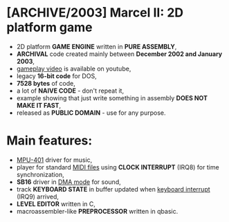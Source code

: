# [ARCHIVE/2003] Marcel II: 2D platform game
- 2D platform **GAME ENGINE** written in **PURE ASSEMBLY**,
- **ARCHIVAL** code created mainly between **December 2002 and January 2003**,
- [gameplay video](https://www.youtube.com/watch?v=W15LYIK44t8) is available on youtube,
- legacy **16-bit code** for DOS,
- **7528 bytes** of code,
- a lot of **NAIVE CODE** - don't repeat it,
- example showing that just write something in assembly **DOES NOT MAKE IT FAST**,
- released as **PUBLIC DOMAIN** - use for any purpose.

# Main features:
- [MPU-401](https://en.wikipedia.org/wiki/MPU-401) driver for music,
- player for standard [MIDI files](http://www.music.mcgill.ca/~ich/classes/mumt306/StandardMIDIfileformat.html) using **CLOCK INTERRUPT** (IRQ8) for time synchronization,
- **SB16** driver in [DMA mode](https://www.techopedia.com/definition/2767/direct-memory-access-dma) for sound,
- track **KEYBOARD STATE** in buffer updated when [keyboard interrupt](https://en.wikipedia.org/wiki/Interrupt) (IRQ9) arrived,
- **LEVEL EDITOR** written in C,
- macroassembler-like **PREPROCESSOR** written in qbasic.
